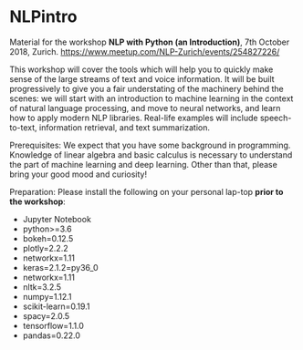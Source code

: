 # NLPintro

Material for the workshop **NLP with Python (an Introduction)**, 7th October 2018, Zurich.
https://www.meetup.com/NLP-Zurich/events/254827226/

This workshop will cover the tools which will help you to quickly make sense of the large streams of text and voice information. It will be built progressively to give you a fair understating of the machinery behind the scenes: we will start with an introduction to machine learning in the context of natural language processing, and move to neural networks, and learn how to apply modern NLP libraries. Real-life examples will include speech-to-text, information retrieval, and text summarization.

Prerequisites: We expect that you have some background in programming. Knowledge of linear algebra and basic calculus is necessary to understand the part of machine learning and deep learning. Other than that, please bring your good mood and curiosity!

Preparation: Please install the following on your personal lap-top **prior to the workshop**:

- Jupyter Notebook
- python>=3.6
- bokeh=0.12.5
- plotly=2.2.2
- networkx=1.11
- keras=2.1.2=py36_0
- networkx=1.11
- nltk=3.2.5
- numpy=1.12.1
- scikit-learn=0.19.1
- spacy=2.0.5
- tensorflow=1.1.0
- pandas=0.22.0



